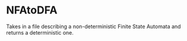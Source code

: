 # NFAtoDFA
Takes in a file describing a non-deterministic Finite State Automata and returns a deterministic one.
